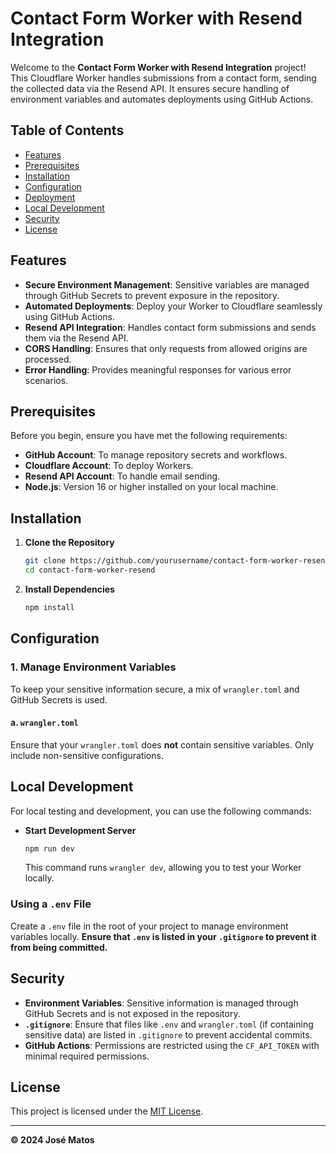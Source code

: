 # Contact Form Worker with Resend Integration

Welcome to the **Contact Form Worker with Resend Integration** project! This Cloudflare Worker handles submissions from a contact form, sending the collected data via the Resend API. It ensures secure handling of environment variables and automates deployments using GitHub Actions.

## Table of Contents

- [Features](#features)
- [Prerequisites](#prerequisites)
- [Installation](#installation)
- [Configuration](#configuration)
- [Deployment](#deployment)
- [Local Development](#local-development)
- [Security](#security)
- [License](#license)

## Features

- **Secure Environment Management**: Sensitive variables are managed through GitHub Secrets to prevent exposure in the repository.
- **Automated Deployments**: Deploy your Worker to Cloudflare seamlessly using GitHub Actions.
- **Resend API Integration**: Handles contact form submissions and sends them via the Resend API.
- **CORS Handling**: Ensures that only requests from allowed origins are processed.
- **Error Handling**: Provides meaningful responses for various error scenarios.

## Prerequisites

Before you begin, ensure you have met the following requirements:

- **GitHub Account**: To manage repository secrets and workflows.
- **Cloudflare Account**: To deploy Workers.
- **Resend API Account**: To handle email sending.
- **Node.js**: Version 16 or higher installed on your local machine.

## Installation

1. **Clone the Repository**

   ```bash
   git clone https://github.com/yourusername/contact-form-worker-resend.git
   cd contact-form-worker-resend
   ```

2. **Install Dependencies**

   ```bash
   npm install
   ```

## Configuration

### 1. Manage Environment Variables

To keep your sensitive information secure, a mix of `wrangler.toml` and GitHub Secrets is used.

#### a. `wrangler.toml`

Ensure that your `wrangler.toml` does **not** contain sensitive variables. Only include non-sensitive configurations.

## Local Development

For local testing and development, you can use the following commands:

- **Start Development Server**

  ```bash
  npm run dev
  ```

  This command runs `wrangler dev`, allowing you to test your Worker locally.

### Using a `.env` File

Create a `.env` file in the root of your project to manage environment variables locally. **Ensure that `.env` is listed in your `.gitignore` to prevent it from being committed.**

## Security

- **Environment Variables**: Sensitive information is managed through GitHub Secrets and is not exposed in the repository.
- **`.gitignore`**: Ensure that files like `.env` and `wrangler.toml` (if containing sensitive data) are listed in `.gitignore` to prevent accidental commits.
- **GitHub Actions**: Permissions are restricted using the `CF_API_TOKEN` with minimal required permissions.

## License

This project is licensed under the [MIT License](LICENSE).

---
**© 2024 José Matos**
